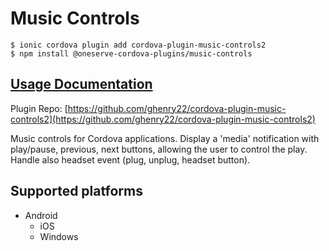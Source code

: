 # Music Controls

```text
$ ionic cordova plugin add cordova-plugin-music-controls2
$ npm install @oneserve-cordova-plugins/music-controls
```

## [Usage Documentation](https://oneserve.gitbook.io/oneserve-cordova-plugins/plugins/music-controls/)

Plugin Repo: [https://github.com/ghenry22/cordova-plugin-music-controls2](https://github.com/ghenry22/cordova-plugin-music-controls2)

Music controls for Cordova applications. Display a 'media' notification with play/pause, previous, next buttons, allowing the user to control the play. Handle also headset event \(plug, unplug, headset button\).

## Supported platforms

* Android
  * iOS
  * Windows


